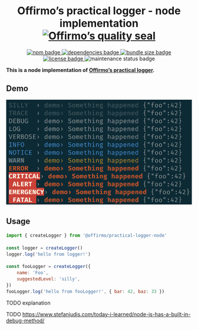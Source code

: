
<h1 align="center">
	Offirmo’s practical logger - node implementation<br>
	<a href="https://www.offirmo.net/offirmo-monorepo/0-doc/modules-directory/index.html">
		<img src="https://www.offirmo.net/offirmo-monorepo/0-doc/quality-seal/offirmos_quality_seal.svg" alt="Offirmo’s quality seal">
	</a>
</h1>

<p align="center">
	<a alt="npm package page"
	  href="https://www.npmjs.com/package/@offirmo/practical-logger-node">
		<img alt="npm badge"
		  src="https://img.shields.io/npm/v/@offirmo/practical-logger-node.svg">
	</a>
	<a alt="dependencies analysis"
	  href="https://david-dm.org/offirmo/offirmo-monorepo?path=2-foundation%2Fpractical-logger-node">
		<img alt="dependencies badge"
		  src="https://img.shields.io/david/offirmo/offirmo-monorepo.svg?path=2-foundation%2Fpractical-logger-node">
	</a>
	<a alt="bundle size evaluation"
	  href="https://bundlephobia.com/result?p=@offirmo/practical-logger-node">
		<img alt="bundle size badge"
		  src="https://img.shields.io/bundlephobia/minzip/@offirmo/practical-logger-node.svg">
	</a>
	<a alt="license"
	  href="https://unlicense.org/">
		<img alt="license badge"
		  src="https://img.shields.io/badge/license-public_domain-brightgreen.svg">
	</a>
	<img alt="maintenance status badge"
	  src="https://img.shields.io/maintenance/yes/2020.svg">
</p>

**This is a node implementation of [Offirmo’s practical logger](https://practical-logger-js.netlify.app/).**

## Demo

![dark terminal demo](./doc/screen-term-dark-alt.png)


## Usage

```javascript
import { createLogger } from '@offirmo/practical-logger-node'

const logger = createLogger()
logger.log('hello from logger!')

const fooLogger = createLogger({
	name: 'Foo',
	suggestedLevel: 'silly',
})
fooLogger.log('hello from fooLogger!', { bar: 42, baz: 33 })
```

TODO explanation

TODO https://www.stefanjudis.com/today-i-learned/node-js-has-a-built-in-debug-method/

